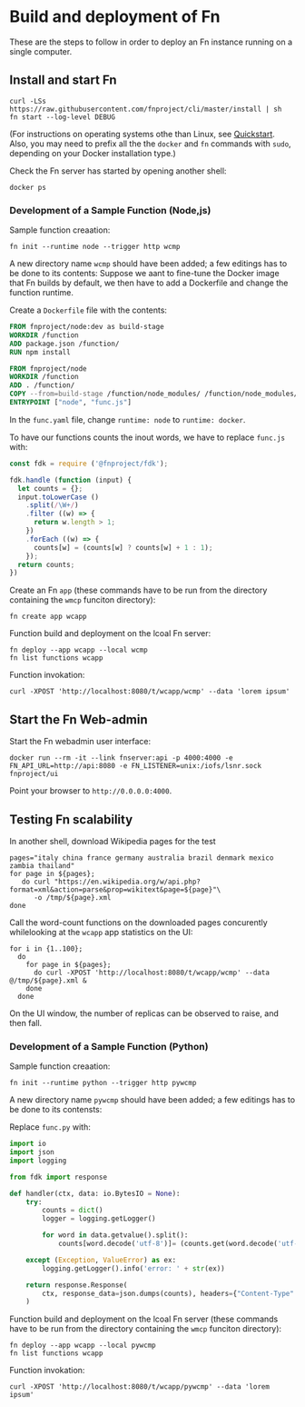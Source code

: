 # Build and deployment of Fn

These are the steps to follow in order to deploy an Fn instance running on a single computer.


## Install and start Fn

```shell script
curl -LSs https://raw.githubusercontent.com/fnproject/cli/master/install | sh
fn start --log-level DEBUG
```

(For instructions on operating systems othe than Linux, see [Quickstart](https://github.com/fnproject/fn#quickstart).
Also, you may need to prefix all the the `docker` and `fn` commands with `sudo`, depending
on your Docker installation type.)


Check the Fn server has started by opening another shell:
```shell script
docker ps
```


### Development of a Sample Function (Node,js)

Sample function creaation:
```shell script
fn init --runtime node --trigger http wcmp 
```

A new directory name `wcmp` should have been added; a few editings has to be done to its contents:
Suppose we aant to fine-tune the Docker image that Fn builds by default, we then have to add a Dockerfile and change the function runtime.  

Create a `Dockerfile` file with the contents:
```dockerfile
FROM fnproject/node:dev as build-stage
WORKDIR /function
ADD package.json /function/
RUN npm install

FROM fnproject/node
WORKDIR /function
ADD . /function/
COPY --from=build-stage /function/node_modules/ /function/node_modules/
ENTRYPOINT ["node", "func.js"]
```

In the `func.yaml` file, change `runtime: node` to `runtime: docker`.

To have our functions counts the inout words, we have to replace `func.js` with:
```javascript
const fdk = require ('@fnproject/fdk');

fdk.handle (function (input) {
  let counts = {};
  input.toLowerCase ()
    .split(/\W+/)
    .filter ((w) => {
      return w.length > 1;
    })
    .forEach ((w) => {
      counts[w] = (counts[w] ? counts[w] + 1 : 1);
    });
  return counts;
})
```

Create an Fn `app` (these commands have to be run from the directory containing the `wmcp` funciton directory):
```shell script
fn create app wcapp
```

Function build and deployment on the lcoal Fn server:
```shell script
fn deploy --app wcapp --local wcmp
fn list functions wcapp 
```

Function invokation:
```shell script
curl -XPOST 'http://localhost:8080/t/wcapp/wcmp' --data 'lorem ipsum'
```


## Start the Fn Web-admin

Start the Fn webadmin user interface:
```shell
docker run --rm -it --link fnserver:api -p 4000:4000 -e FN_API_URL=http://api:8080 -e FN_LISTENER=unix:/iofs/lsnr.sock fnproject/ui
```

Point your browser to `http://0.0.0.0:4000`. 


## Testing Fn scalability

In another shell, download Wikipedia pages for the test

```shell script
pages="italy china france germany australia brazil denmark mexico zambia thailand"
for page in ${pages};
   do curl "https://en.wikipedia.org/w/api.php?format=xml&action=parse&prop=wikitext&page=${page}"\
      -o /tmp/${page}.xml      
done
```

Call the word-count functions on the downloaded pages concurently whilelooking at the `wcapp` 
app statistics on the UI:
```shell script
for i in {1..100};
  do
    for page in ${pages};
      do curl -XPOST 'http://localhost:8080/t/wcapp/wcmp' --data @/tmp/${page}.xml &      
    done
  done
```

On the UI window, the number of replicas can be observed to raise, and then fall.


### Development of a Sample Function (Python)

Sample function creaation:
```shell script
fn init --runtime python --trigger http pywcmp 
```

A new directory name `pywcmp` should have been added; a few editings has to be done to its contensts:

Replace `func.py` with:
```python
import io
import json
import logging

from fdk import response

def handler(ctx, data: io.BytesIO = None):
    try:
        counts = dict()
        logger = logging.getLogger()

        for word in data.getvalue().split():
            counts[word.decode('utf-8')]= (counts.get(word.decode('utf-8')) or 0) + 1

    except (Exception, ValueError) as ex:
        logging.getLogger().info('error: ' + str(ex))

    return response.Response(
        ctx, response_data=json.dumps(counts), headers={"Content-Type": "application/json"}
    )
```

Function build and deployment on the lcoal Fn server (these commands have to be run from the directory containing the `wmcp` funciton directory):
```shell script
fn deploy --app wcapp --local pywcmp
fn list functions wcapp 
```

Function invokation:
```shell script
curl -XPOST 'http://localhost:8080/t/wcapp/pywcmp' --data 'lorem ipsum'
```
